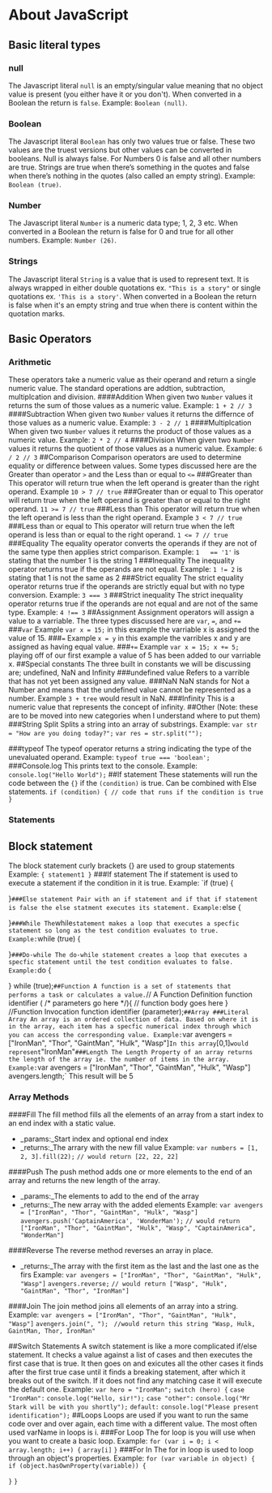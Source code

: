 # About JavaScript
## Basic literal types
### null
The Javascript literal `null` is an empty/singular value meaning that no object value is present (you either have it or you don't). When converted in a Boolean the return is `false`. Example: `Boolean (null)`.
### Boolean
The Javascript literal `Boolean` has only two values true or false. These two values are the truest versions but other values can be converted in booleans. Null is always false. For Numbers 0 is false and all other numbers are true. Strings are true when there’s something in the quotes and false when there’s nothing in the quotes (also called an empty string). Example: `Boolean (true)`.
### Number
The Javascript literal `Number` is a numeric data type; 1, 2, 3 etc. When converted in a Boolean the return is false for 0 and true for all other numbers. Example: `Number (26)`.
### Strings
The Javascript literal `String` is a value that is used to represent text. It is always wrapped in either double quotations ex. `"This is a story"` or single quotations ex. `'This is a story'`. When converted in a Boolean the return is false when it's an empty string and true when there is content within the quotation marks.
## Basic Operators
### Arithmetic
These operators take a numeric value as their operand and return a single numeric value. The standard operations are addtion, subtraction, multiplcation and division.
####Addition
When given two `Number` values it returns the sum of those values as a numeric value. Example: `1 + 2 // 3`
####Subtraction
When given two `Number` values it returns the differnce of those values as a numeric value. Example: `3 - 2 // 1`
####Multiplcation
When given two `Number` values it returns the product of those values as a numeric value. Example: `2 * 2 // 4`
####Division
When given two `Number` values it returns the quotient of those values as a numeric value. Example: `6 / 2 // 3`
##Comparison
Comparison operators are used to determine equality or difference between values. Some types discussed here are the Greater than operator `>` and the Less than or equal to `<=`
###Greater than
This operator will return true when the left operand is greater than the right operand. Example `10 > 7 // true`
###Greater than or equal to
This operator will return true when the left operand is greater than or equal to the right operand. `11 >= 7 // true`
###Less than
This operator will return true when the left operand is less than the right operand. Example `3 < 7 // true`
###Less than or equal to
This operator will return true when the left operand is less than or equal to the right operand. `1 <= 7 // true`
###Equality
The equality operator converts the operands if they are not of the same type then applies strict comparison.
Example: `1   == '1'` is stating that the number 1 is the string 1
###Inequality
The inequality operator returns true if the operands are not equal.
Example: `1 != 2` is stating that 1 is not the same as 2
###Strict equality
The strict equality operator returns true if the operands are strictly equal but with no type conversion.
Example: `3 === 3`
###Strict inequality
The strict inequality operator returns true if the operands are not equal and are not of the same type.
Example: `4 !== 3`
##Assignment
Assignment operators will assign a value to a varriable. The three types discussed here are `var`, `=`, and `+=`
###`var`
Example `var x = 15;` in this example the varriable x is assigned the value of 15.
###`=`
Example `x = y` in this example the varribles x and y are assigned as having equal value.
###`+=`
Example `var x = 15; x += 5;` playing off of our first example a value of 5 has been added to our varriable x.
##Special constants
The three built in constants we will be discussing are; undefined, NaN and Infinity
###undefined value
Refers to a varrible that has not yet been assigned any value.
###NaN
NaN stands for Not a Number and means that the undefined value cannot be represented as a number. Example `3 + tree` would result in NaN.
###Infinity
This is a numeric value that represents the concept of infinity.
##Other (Note: these are to be moved into new categories when I understand where to put them)
###String Split
Splits a string into an array of substrings.
Example:
`var str = "How are you doing today?";`
`var res = str.split("");`

###typeof
The typeof operator returns a string indicating the type of the unevaluated operand.
Example:
`typeof true === 'boolean';`
###Console.log
This prints text to the console.
Example: `console.log("Hello World");`
##If statement
These statements will run the code between the `{}` if the `(condition)` is true. Can be combined with Else statements.
`if (condition) {
  // code that runs if the condition is true
}`
### Statements
## Block statement
The block statement curly brackets {} are used to group statements
Example:
`{
  statement1
}`
###If statement
The if statement is used to execute a statement if the condition in it is true.
Example:
`if (true) {
  
}`
###Else statement
Pair with an if statement and if that if statement is false the else statment executes its statement.
Example:
`else {
  
}`
###While
The `while` statement makes a loop that executes a specfic statement so long as the test condition evaluates to true.
Example:
`while (true) {
  
}`
###Do-while
The do-while statement creates a loop that executes a specfic statement until the test condition evaluates to false.
Example:
`do {
  
} while (true);`
##Function
A function is a set of statements that performs a task or calculates a value.
`// A Function Definition
function identifier ( /* parameters go here */){
// function body goes here
}`
`//Function Invocation
function identifier (parameter);`
##Array
###Literal Array
An array is an ordered collection of data. Based on where it is in the array, each item has a specfic numerical index through which you can access the corresponding value.
Example:
`var avengers = ["IronMan", "Thor", "GaintMan", "Hulk", "Wasp"]`
In this array `[0,1]` would represent `"IronMan"`
###Length
The Length Property of an array returns the length of the array ie. the number of items in the array.
Example:
`var avengers = ["IronMan", "Thor", "GaintMan", "Hulk", "Wasp"]`
`avengers.length;`
This result will be 5
### Array Methods
####Fill
The fill method fills all the elements of an array from a start index to an end index with a static value.
* _params:_Start index and optional end index
* _returns:_The arrary with the new fill value
Example:
`var numbers = [1, 2, 3].fill(22);`
`// would return [22, 22, 22]`

####Push
The push method adds one or more elements to the end of an array and returns the new length of the array.
* _params:_The elements to add to the end of the array
* _returns:_The new array with the added elements
Example:
`var avengers = ["IronMan", "Thor", "GaintMan", "Hulk", "Wasp"]`
`avengers.push('CaptainAmerica', 'WonderMan');`
`// would return ["IronMan", "Thor", "GaintMan", "Hulk", "Wasp", "CaptainAmerica", "WonderMan"]`

####Reverse
The reverse method reverses an array in place.
* _returns:_The array with the first  item as the last and the last one as the firs
Example:
`var avengers = ["IronMan", "Thor", "GaintMan", "Hulk", "Wasp"]`
`avengers.reverse;`
`// would return ["Wasp", "Hulk", "GaintMan", "Thor", "IronMan"]`

####Join
The join method joins all elements of an array into a string.
Example:
`var avengers = ["IronMan", "Thor", "GaintMan", "Hulk", "Wasp"]`
`avengers.join(", ");`
` //would return this string "Wasp, Hulk, GaintMan, Thor, IronMan"`

##Switch Statements
A switch statement is like a more complicated if/else statement. It checks a value against a list of cases and then executes the first case that is true. It then goes on and exicutes all the other cases it finds after the first true case until it finds a breaking statement, after which it breaks out of the switch. If it does not find any matching case it will execute the default one.
Example:
`var hero = "IronMan";`
`switch (hero) {`
  `case "IronMan":`
    `console.log("Hello, sir!");`
  `case "other":`
    `console.log("Mr Stark will be with you shortly");`
  `default:`
    `console.log("Please present identification");`
##Loops
Loops are used if you want to run the same code over and over again, each time with a different value. The most often used varName in loops is i.
###For Loop
The for loop is you will use when you want to create a basic loop.
Example:
`for (var i = 0; i < array.length; i++) {`
  `array[i]`
`}`
###For In
The for in loop is used to loop through an object's properties.
Example:
`for (var variable in object) {`
  `if (object.hasOwnProperty(variable)) {`
    
  `}`
`}`

